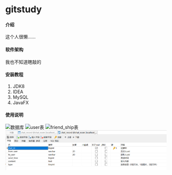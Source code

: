 # gitstudy

#### 介绍
这个人很懒......

#### 软件架构
我也不知道瞎敲的


#### 安装教程

1.  JDK8
2.  IDEA
3.  MySQL
4.  JavaFX

#### 使用说明

![数据库](https://foruda.gitee.com/images/1660360601447545316/屏幕截图.png "屏幕截图.png")
![user表](https://foruda.gitee.com/images/1660360646403907048/屏幕截图.png "屏幕截图.png")
![friend_ship表](https://foruda.gitee.com/images/1660360676816709873/屏幕截图.png "屏幕截图.png")
![char_record表](image.png)